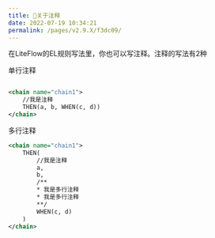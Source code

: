 ```yaml
---
title: 🌰关于注释
date: 2022-07-19 10:34:21
permalink: /pages/v2.9.X/f3dc09/
---
```


在LiteFlow的EL规则写法里，你也可以写注释。注释的写法有2种

单行注释

```xml

<chain name="chain1">
    //我是注释
    THEN(a, b, WHEN(c, d))
</chain>
```

多行注释

```xml
<chain name="chain1">
    THEN(
        //我是注释
        a, 
        b, 
        /**
        * 我是多行注释
        * 我是多行注释
        **/
        WHEN(c, d)
    )
</chain>
```